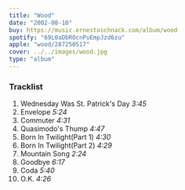 ```yaml
---
title: "Wood"
date: "2002-08-10"
buy: https://music.ernestoschnack.com/album/wood
spotify: "69L0aDbROcnPuEmpJzd6zu"
apple: "wood/287250517"
cover: ../../images/wood.jpg
type: "album"
---
```


### Tracklist

1. Wednesday Was St. Patrick's Day _3:45_
2. Envelope _5:24_
3. Commuter _4:31_
4. Quasimodo's Thump _4:47_
5. Born In Twilight(Part 1) _4:30_
6. Born In Twilight(Part 2) _4:29_
7. Mountain Song _2:24_
8. Goodbye _6:17_
9. Coda _5:40_
10. O.K. _4:26_
